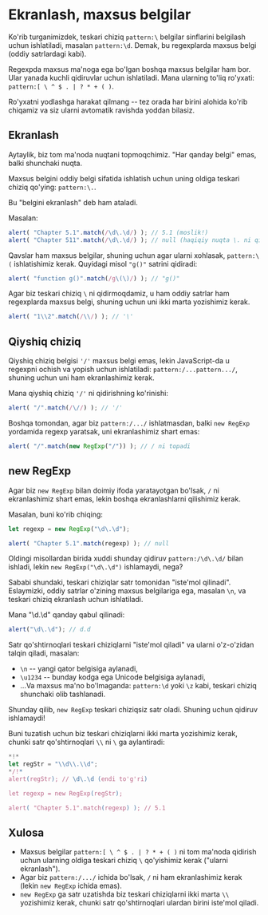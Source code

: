 # Ekranlash, maxsus belgilar

Ko'rib turganimizdek, teskari chiziq `pattern:\` belgilar sinflarini belgilash uchun ishlatiladi, masalan `pattern:\d`. Demak, bu regexplarda maxsus belgi (oddiy satrlardagi kabi).

Regexpda maxsus ma'noga ega bo'lgan boshqa maxsus belgilar ham bor. Ular yanada kuchli qidiruvlar uchun ishlatiladi. Mana ularning to'liq ro'yxati: `pattern:[ \ ^ $ . | ? * + ( )`.

Ro'yxatni yodlashga harakat qilmang -- tez orada har birini alohida ko'rib chiqamiz va siz ularni avtomatik ravishda yoddan bilasiz.

## Ekranlash

Aytaylik, biz tom ma'noda nuqtani topmoqchimiz. "Har qanday belgi" emas, balki shunchaki nuqta.

Maxsus belgini oddiy belgi sifatida ishlatish uchun uning oldiga teskari chiziq qo'ying: `pattern:\.`.

Bu "belgini ekranlash" deb ham ataladi.

Masalan:
```js run
alert( "Chapter 5.1".match(/\d\.\d/) ); // 5.1 (moslik!)
alert( "Chapter 511".match(/\d\.\d/) ); // null (haqiqiy nuqta \. ni qidirmoqda)
```

Qavslar ham maxsus belgilar, shuning uchun agar ularni xohlasak, `pattern:\(` ishlatishimiz kerak. Quyidagi misol `"g()"` satrini qidiradi:

```js run
alert( "function g()".match(/g\(\)/) ); // "g()"
```

Agar biz teskari chiziq `\` ni qidirmoqdamiz, u ham oddiy satrlar ham regexplarda maxsus belgi, shuning uchun uni ikki marta yozishimiz kerak.

```js run
alert( "1\\2".match(/\\/) ); // '\'
```

## Qiyshiq chiziq

Qiyshiq chiziq belgisi `'/'` maxsus belgi emas, lekin JavaScript-da u regexpni ochish va yopish uchun ishlatiladi: `pattern:/...pattern.../`, shuning uchun uni ham ekranlashimiz kerak.

Mana qiyshiq chiziq `'/'` ni qidirishning ko'rinishi:

```js run
alert( "/".match(/\//) ); // '/'
```

Boshqa tomondan, agar biz `pattern:/.../` ishlatmasdan, balki `new RegExp` yordamida regexp yaratsak, uni ekranlashimiz shart emas:

```js run
alert( "/".match(new RegExp("/")) ); // / ni topadi
```

## new RegExp

Agar biz `new RegExp` bilan doimiy ifoda yaratayotgan bo'lsak, `/` ni ekranlashimiz shart emas, lekin boshqa ekranlashlarni qilishimiz kerak.

Masalan, buni ko'rib chiqing:

```js run
let regexp = new RegExp("\d\.\d");

alert( "Chapter 5.1".match(regexp) ); // null
```

Oldingi misollardan birida xuddi shunday qidiruv `pattern:/\d\.\d/` bilan ishladi, lekin `new RegExp("\d\.\d")` ishlamaydi, nega?

Sababi shundaki, teskari chiziqlar satr tomonidan "iste'mol qilinadi". Eslaymizki, oddiy satrlar o'zining maxsus belgilariga ega, masalan `\n`, va teskari chiziq ekranlash uchun ishlatiladi.

Mana "\d\.\d" qanday qabul qilinadi:

```js run
alert("\d\.\d"); // d.d
```

Satr qo'shtirnoqlari teskari chiziqlarni "iste'mol qiladi" va ularni o'z-o'zidan talqin qiladi, masalan:

- `\n` -- yangi qator belgisiga aylanadi,
- `\u1234` -- bunday kodga ega Unicode belgisiga aylanadi,
- ...Va maxsus ma'no bo'lmaganda: `pattern:\d` yoki `\z` kabi, teskari chiziq shunchaki olib tashlanadi.

Shunday qilib, `new RegExp` teskari chiziqsiz satr oladi. Shuning uchun qidiruv ishlamaydi!

Buni tuzatish uchun biz teskari chiziqlarni ikki marta yozishimiz kerak, chunki satr qo'shtirnoqlari `\\` ni `\` ga aylantiradi:

```js run
*!*
let regStr = "\\d\\.\\d";
*/!*
alert(regStr); // \d\.\d (endi to'g'ri)

let regexp = new RegExp(regStr);

alert( "Chapter 5.1".match(regexp) ); // 5.1
```

## Xulosa

- Maxsus belgilar `pattern:[ \ ^ $ . | ? * + ( )` ni tom ma'noda qidirish uchun ularning oldiga teskari chiziq `\` qo'yishimiz kerak ("ularni ekranlash").
- Agar biz `pattern:/.../` ichida bo'lsak, `/` ni ham ekranlashimiz kerak (lekin `new RegExp` ichida emas).
- `new RegExp` ga satr uzatishda biz teskari chiziqlarni ikki marta `\\` yozishimiz kerak, chunki satr qo'shtirnoqlari ulardan birini iste'mol qiladi.